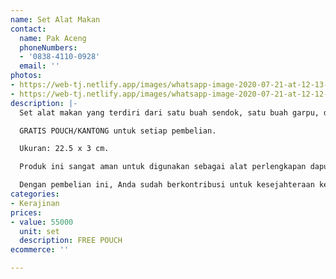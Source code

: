 ```yaml
---
name: Set Alat Makan
contact:
  name: Pak Aceng
  phoneNumbers:
  - '0838-4110-0928'
  email: ''
photos:
- https://web-tj.netlify.app/images/whatsapp-image-2020-07-21-at-12-13-33.jpeg
- https://web-tj.netlify.app/images/whatsapp-image-2020-07-21-at-12-12-54.jpeg
description: |-
  Set alat makan yang terdiri dari satu buah sendok, satu buah garpu, dan sepasang sumpit. Set alat makan ini terbuat dari bahan kayu jati berkualitas ekspor. Produk ini dibuat oleh para pengrajin terampil di destinasi wisata Tanjung Lesung.

  GRATIS POUCH/KANTONG untuk setiap pembelian.

  Ukuran: 22.5 x 3 cm.

  Produk ini sangat aman untuk digunakan sebagai alat perlengkapan dapur karena tidak dilapisi dengan bahan kimia yang berbahaya. Kami menggunakan bahan pelapis permukaan kayu 100% natural biopolish food grade sehingga Anda dapat menggunakannya sebagai alat perlengkapan dapur yang aman.

  Dengan pembelian ini, Anda sudah berkontribusi untuk kesejahteraan kelompok masyarakat di desa Tanjungjaya.
categories:
- Kerajinan
prices:
- value: 55000
  unit: set
  description: FREE POUCH
ecommerce: ''

---
```

